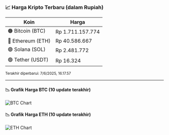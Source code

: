 

<!-- HARGA_KRIPTO -->
### 📈 Harga Kripto Terbaru (dalam Rupiah)

| Koin     | Harga         |
|----------|---------------|
| 🟠 Bitcoin (BTC)   | Rp 1.711.157.774 |
| 🔵 Ethereum (ETH)  | Rp 40.586.667 |
| 🟣 Solana (SOL)    | Rp 2.481.772 |
| 🟢 Tether (USDT)   | Rp 16.324 |

<sub>Terakhir diperbarui: 7/6/2025, 16.17.57</sub>

---

#### 📉 Grafik Harga BTC (10 update terakhir)
![BTC Chart](https://quickchart.io/chart?c=%7B%22type%22%3A%22line%22%2C%22data%22%3A%7B%22labels%22%3A%5B%2206%3A44%3A20%22%2C%2206%3A55%3A48%22%2C%2207%3A19%3A53%22%2C%2207%3A32%3A06%22%2C%2207%3A43%3A07%22%2C%2207%3A54%3A23%22%2C%2208%3A22%3A29%22%2C%2208%3A42%3A36%22%2C%2208%3A54%3A13%22%2C%2209%3A17%3A57%22%5D%2C%22datasets%22%3A%5B%7B%22label%22%3A%22Bitcoin%22%2C%22data%22%3A%5B1711822846%2C1714871383%2C1714837020%2C1713983937%2C1713496615%2C1712365554%2C1711357587%2C1711482324%2C1710939463%2C1711157774%5D%2C%22fill%22%3Afalse%2C%22borderColor%22%3A%22blue%22%2C%22tension%22%3A0.1%7D%5D%7D%7D)

#### 📉 Grafik Harga ETH (10 update terakhir)
![ETH Chart](https://quickchart.io/chart?c=%7B%22type%22%3A%22line%22%2C%22data%22%3A%7B%22labels%22%3A%5B%2206%3A44%3A20%22%2C%2206%3A55%3A48%22%2C%2207%3A19%3A53%22%2C%2207%3A32%3A06%22%2C%2207%3A43%3A07%22%2C%2207%3A54%3A23%22%2C%2208%3A22%3A29%22%2C%2208%3A42%3A36%22%2C%2208%3A54%3A13%22%2C%2209%3A17%3A57%22%5D%2C%22datasets%22%3A%5B%7B%22label%22%3A%22Ethereum%22%2C%22data%22%3A%5B40601690%2C40649694%2C40682060%2C40691745%2C40706250%2C40675261%2C40634322%2C40609350%2C40597984%2C40586667%5D%2C%22fill%22%3Afalse%2C%22borderColor%22%3A%22blue%22%2C%22tension%22%3A0.1%7D%5D%7D%7D)

<!-- /HARGA_KRIPTO -->